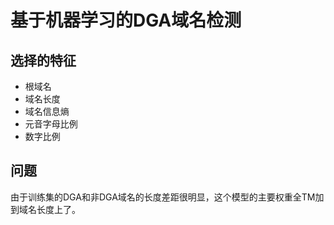 # 基于机器学习的DGA域名检测
## 选择的特征
* 根域名
* 域名长度
* 域名信息熵
* 元音字母比例
* 数字比例
## 问题
由于训练集的DGA和非DGA域名的长度差距很明显，这个模型的主要权重全TM加到域名长度上了。

